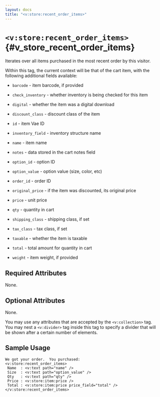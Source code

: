 ```yaml
---
layout: docs
title: "<v:store:recent_order_items>"
---
```


# `<v:store:recent_order_items>`{#v_store_recent_order_items}

Iterates over all items purchased in the most recent order by this
visitor.

Within this tag, the current context will be that of the cart item, with
the following additional fields available:

-   `barcode` - item barcode, if provided

-   `check_inventory` - whether inventory is being checked for this item

-   `digital` - whether the item was a digital download

-   `discount_class` - discount class of the item

-   `id` - item Vae ID

-   `inventory_field` - inventory structure name

-   `name` - item name

-   `notes` - data stored in the cart notes field

-   `option_id` - option ID

-   `option_value` - option value (size, color, etc)

-   `order_id` - order ID

-   `original_price` - if the item was discounted, its original price

-   `price` - unit price

-   `qty` - quantity in cart

-   `shipping_class` - shipping class, if set

-   `tax_class` - tax class, if set

-   `taxable` - whether the item is taxable

-   `total` - total amount for quantity in cart

-   `weight` - item weight, if provided

## Required Attributes

None.

## Optional Attributes

None.

You may use any attributes that are accepted by the `<v:collection>`
tag. You may nest a `<v:divider>` tag inside this tag to specify a
divider that will be shown after a certain number of elements.

## Sample Usage

    We got your order.  You purchased:
    <v:store:recent_order_items>
     Name  : <v:text path="name" />
     Size  : <v:text path="option_value" />
     Qty   : <v:text path="qty" />
     Price : <v:store:item:price />
     Total : <v:store:item:price price_field="total" />
    </v:store:recent_order_items>
